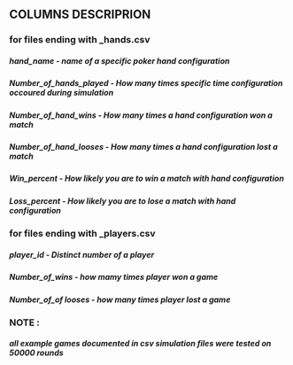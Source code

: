 ## COLUMNS DESCRIPRION
###  for files ending with _hands.csv
#####    hand_name - name of a specific poker hand configuration
#####    Number_of_hands_played - How many times specific time configuration occoured during simulation
#####    Number_of_hand_wins - How many times a hand configuration won a match
#####    Number_of_hand_looses - How many times a hand  configuration lost a match
#####    Win_percent - How likely you are to win a match with hand configuration
#####    Loss_percent - How likely you are to lose a match with hand configuration
###  for files ending with _players.csv
#####    player_id - Distinct number of a player
#####    Number_of_wins - how mamy times player won a game
#####    Number_of_of looses - how many times player lost a game
###  NOTE : 
#####    all example games documented in csv simulation files were tested on 50000 rounds
